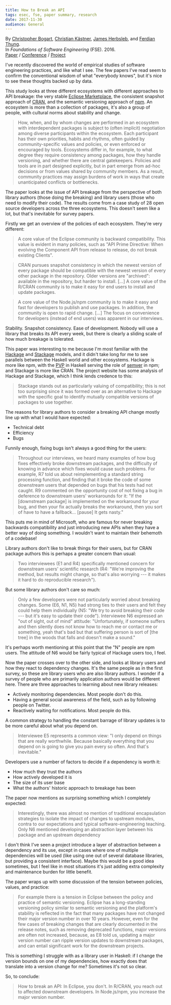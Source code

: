 ```yaml
---
title: How to Break an API
tags: esec, fse, paper summary, research
date: 2017-11-30
audience: General
---
```


By [Christopher Bogart][a1], [Christian Kästner][a2], [James Herbsleb][a3], and [Ferdian Thung][a4].<br>
In *Foundations of Software Engineering* (FSE). 2016.<br>
[Paper][m1] / [Conference][m2] / [Project][m3]

I've recently discovered the world of empirical studies of software
engineering practices, and like what I see.  The few papers I've read
seem to confirm the conventional wisdom of what "everybody knows", but
it's nice to see these thoughts backed up by data.

This study looks at three different ecosystems with different
approaches to API breakage: the very stable [Eclipse Marketplace][1],
the consistent snapshot approach of [CRAN][2], and the semantic
versioning approach of [npm][3].  An ecosystem is more than a
collection of packages, it's also a group of people, with cultural
norms about stability and change.

> How, when, and by whom changes are performed in an ecosystem with
> interdependent packages is subject to (often implicit) negotiation
> among diverse participants within the ecosystem.  Each participant
> has their own priorities, habits and rhythms, often guided by
> community-specific values and policies, or even enforced or
> encouraged by tools.  Ecosystems differ in, for example, to what
> degree they require consistency among packages, how they handle
> versioning, and whether there are central gatekeepers.  Policies and
> tools are in part designed explicitly, but in part emerge from
> ad-hoc decisions or from values shared by community members.  As a
> result, community practices may assign burdens of work in ways that
> create unanticipated conflicts or bottlenecks.

The paper looks at the issue of API breakage from the perspective of
both library authors (those doing the breaking) and library users
(those who need to modify their code).  The results come from a case
study of 28 open source developers across the three ecosystems.  This
doesn't seem like a lot, but that's inevitable for survey papers.

Firstly we get an overview of the policies of each ecosystem.  They're
very different:

> A core value of the Eclipse community is backward compatibility.
> This value is evident in many policies, such as "API Prime
> Directive: When evolving the Component API from release to release,
> do not break existing Clients".

> CRAN pursues snapshot consistency in which the newest version of
> every package should be compatible with the newest version of every
> other package in the repository.  Older versions are "archived":
> available in the repository, but harder to install.  [...]  A core
> value of the R/CRAN community is to make it easy for end users to
> install and update packages.

> A core value of the Node.js/npm community is to make it easy and
> fast for developers to publish and use packages.  In addition, the
> community is open to rapid change.  [...]  The focus on convenience
> for developers (instead of end users) was apparent in our
> interviews.

Stability.  Snapshot consistency.  Ease of development.  Nobody will
use a library that breaks its API every week, but there is clearly a
sliding scale of how much breakage is tolerated.

This paper was interesting to me because I'm most familiar with the
[Hackage][4] and [Stackage][5] models, and it didn't take long for me
to see parallels between the Haskell world and other ecosystems.
Hackage is more like npm, with the [PVP][6] in Haskell serving the
role of [semver][7] in npm; and Stackage is more like CRAN.  The
project website has some analysis of Hackage and Stackage, which I
think lends credence to this:

> Stackage stands out as particularly valuing of compatibility; this
> is not too surprising since it was formed over as an alternative to
> Hackage with the specific goal to identify mutually compatible
> versions of packages to use together.

The reasons for library authors to consider a breaking API change
mostly line up with what I would have expected:

- Technical debt
- Efficiency
- Bugs

Funnily enough, fixing bugs isn't always a good thing for the users:

> Throughout our interviews, we heard many examples of how bug fixes
> effectively broke downstream packages, and the difficulty of knowing
> in advance which fixes would cause such problems.  For example, R7
> told us about reimplementing a standard string processing function,
> and finding that it broke the code of some downstream users that
> depended on bugs that his tests had not caught.  R9 commented on the
> opportunity cost of not fixing a bug in deference to downstream
> users' workarounds for it: "If the [downstream package] is
> implemented on the workaround for your bug, and then your fix
> actually breaks the workaround, then you sort of have to have a
> fallback... [pause] It gets nasty."

This puts me in mind of Microsoft, who are famous for never breaking
backwards compatibility and just introducing new APIs when they have a
better way of doing something.  I wouldn't want to maintain their
behemoth of a codebase!

Library authors don't like to break things for their users, but for
CRAN package authors this is perhaps a greater concern than usual:

> Two interviewees (E1 and R4) specifically mentioned concern for
> downstream users' scientific research (R4: "We're improving the
> method, but results might change, so that's also worrying --- it
> makes it hard to do reproducible research").

But some library authors don't care so much:

> Only a few developers were not particularly worried about breaking
> changes. Some (E6, N1, N5) had strong ties to their users and felt
> they could help them individually (N5: "We try to avoid breaking
> their code --- but it's easy to update their code").  Interviewee N6
> expressed an "out of sight, out of mind" attitude: "Unfortunately,
> if someone suffers and then silently does not know how to reach me
> or contact me or something, yeah that's bad but that suffering
> person is sort of [the tree] in the woods that falls and doesn't
> make a sound."

It's perhaps worth mentioning at this point that the "N" people are
npm users.  The attitude of N6 would be fairly typical of Hackage
users too, I feel.

Now the paper crosses over to the other side, and looks at library
users and how they react to dependency changes.  It's the same people
as in the first survey, so these are library users who are also
library authors.  I wonder if a survey of people who are primarily
application authors would be different here.  There are three
approaches to learning about new library releases:

- Actively monitoring dependencies.  Most people don't do this.
- Having a general social awareness of the field, such as by following
  people on Twitter.
- Reactively waiting for notifications.  Most people do this.

A common strategy to handling the constant barrage of library updates
is to be more careful about what you depend on.

> Interviewee E5 represents a common view: "I only depend on things
> that are really worthwhile.  Because basically everything that you
> depend on is going to give you pain every so often. And that's
> inevitable."

Developers use a number of factors to decide if a dependency is worth
it:

- How much they trust the authors
- How actively developed it is
- The size of its user base
- What the authors' historic approach to breakage has been

The paper now mentions as surprising something which I completely
expected:

> Interestingly, there was almost no mention of traditional
> encapsulation strategies to isolate the impact of changes to
> upstream modules, contra to our expectations and typical
> software-engineering teaching.  Only N6 mentioned developing an
> abstraction layer between his package and an upstream dependency

I don't think I've seen a project introduce a layer of abstraction
between a dependency and its use, except in cases where one of
multiple dependencies will be used (like using one out of several
database libraries, but providing a consistent interface).  Maybe this
would be a good idea sometimes, but I feel like in most situations
it's just adding extra complexity and maintenance burden for little
benefit.

The paper wraps up with some discussion of the tension between
policies, values, and practice:

> For example there is a tension in Eclipse between the policy and
> practice of semantic versioning.  Eclipse has a long-standing
> versioning policy similar to semantic versioning and the platform's
> stability is reflected in the fact that many packages have not
> changed their major version number in over 10 years.  However, even
> for the few cases of breaking changes that are clearly documented in
> the release notes, such as removing deprecated functions, major
> versions are often not increased, because, as E8 told us, updating a
> major version number can ripple version updates to downstream
> packages, and can entail significant work for the downstream
> projects.

This is something I struggle with as a library user in Haskell: if I
change the version bounds on one of my dependencies, how exactly does
that translate into a version change for me?  Sometimes it's not so
clear.

So, to conclude:

> How to break an API: In Eclipse, you don't.  In R/CRAN, you reach
> out to affected downstream developers.  In Node.js/npm, you increase
> the major version number.

[a1]: http://chris.bogarthome.net/
[a2]: https://www.cs.cmu.edu/~ckaestne/
[a3]: http://herbsleb.org/
[a4]: https://sites.google.com/site/ferdianthung/
[m1]: https://dl.acm.org/citation.cfm?id=2950325
[m2]: http://www.cs.ucdavis.edu/fse2016/
[m3]: http://breakingapis.org/
[1]: https://marketplace.eclipse.org/
[2]: https://cran.r-project.org/
[3]: https://www.npmjs.com/
[4]: https://hackage.haskell.org/
[5]: https://www.stackage.org/
[6]: https://pvp.haskell.org/
[7]: https://semver.org/
